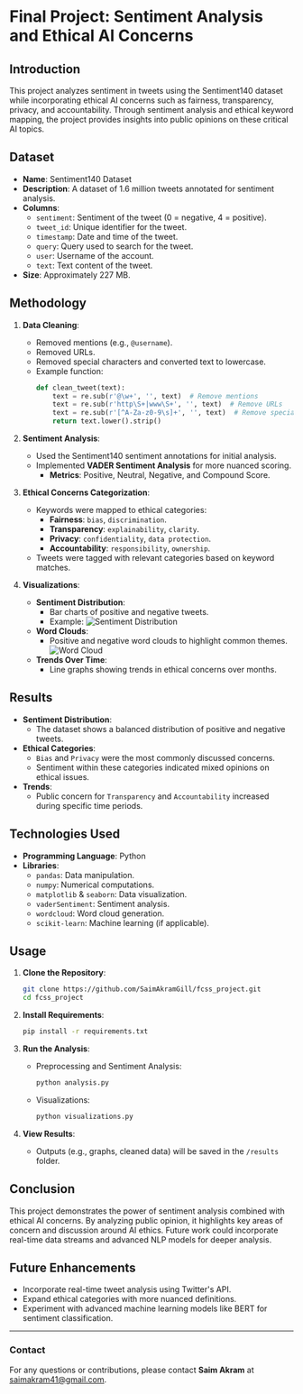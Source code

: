 # Final Project: Sentiment Analysis and Ethical AI Concerns

## Introduction
This project analyzes sentiment in tweets using the Sentiment140 dataset while incorporating ethical AI concerns such as fairness, transparency, privacy, and accountability. Through sentiment analysis and ethical keyword mapping, the project provides insights into public opinions on these critical AI topics.

## Dataset
- **Name**: Sentiment140 Dataset
- **Description**: A dataset of 1.6 million tweets annotated for sentiment analysis.
- **Columns**:
  - `sentiment`: Sentiment of the tweet (0 = negative, 4 = positive).
  - `tweet_id`: Unique identifier for the tweet.
  - `timestamp`: Date and time of the tweet.
  - `query`: Query used to search for the tweet.
  - `user`: Username of the account.
  - `text`: Text content of the tweet.
- **Size**: Approximately 227 MB.

## Methodology
1. **Data Cleaning**:
   - Removed mentions (e.g., `@username`).
   - Removed URLs.
   - Removed special characters and converted text to lowercase.
   - Example function:
     ```python
     def clean_tweet(text):
         text = re.sub(r'@\w+', '', text)  # Remove mentions
         text = re.sub(r'http\S+|www\S+', '', text)  # Remove URLs
         text = re.sub(r'[^A-Za-z0-9\s]+', '', text)  # Remove special characters
         return text.lower().strip()
     ```

2. **Sentiment Analysis**:
   - Used the Sentiment140 sentiment annotations for initial analysis.
   - Implemented **VADER Sentiment Analysis** for more nuanced scoring.
     - **Metrics**: Positive, Neutral, Negative, and Compound Score.

3. **Ethical Concerns Categorization**:
   - Keywords were mapped to ethical categories:
     - **Fairness**: `bias`, `discrimination`.
     - **Transparency**: `explainability`, `clarity`.
     - **Privacy**: `confidentiality`, `data protection`.
     - **Accountability**: `responsibility`, `ownership`.
   - Tweets were tagged with relevant categories based on keyword matches.

4. **Visualizations**:
   - **Sentiment Distribution**:
     - Bar charts of positive and negative tweets.
     - Example:
       ![Sentiment Distribution](#)
   - **Word Clouds**:
     - Positive and negative word clouds to highlight common themes.
       ![Word Cloud](#)
   - **Trends Over Time**:
     - Line graphs showing trends in ethical concerns over months.

## Results
- **Sentiment Distribution**:
  - The dataset shows a balanced distribution of positive and negative tweets.
- **Ethical Categories**:
  - `Bias` and `Privacy` were the most commonly discussed concerns.
  - Sentiment within these categories indicated mixed opinions on ethical issues.
- **Trends**:
  - Public concern for `Transparency` and `Accountability` increased during specific time periods.

## Technologies Used
- **Programming Language**: Python
- **Libraries**:
  - `pandas`: Data manipulation.
  - `numpy`: Numerical computations.
  - `matplotlib` & `seaborn`: Data visualization.
  - `vaderSentiment`: Sentiment analysis.
  - `wordcloud`: Word cloud generation.
  - `scikit-learn`: Machine learning (if applicable).

## Usage
1. **Clone the Repository**:
   ```bash
   git clone https://github.com/SaimAkramGill/fcss_project.git
   cd fcss_project
   ```

2. **Install Requirements**:
   ```bash
   pip install -r requirements.txt
   ```

3. **Run the Analysis**:
   - Preprocessing and Sentiment Analysis:
     ```bash
     python analysis.py
     ```
   - Visualizations:
     ```bash
     python visualizations.py
     ```

4. **View Results**:
   - Outputs (e.g., graphs, cleaned data) will be saved in the `/results` folder.

## Conclusion
This project demonstrates the power of sentiment analysis combined with ethical AI concerns. By analyzing public opinion, it highlights key areas of concern and discussion around AI ethics. Future work could incorporate real-time data streams and advanced NLP models for deeper analysis.

## Future Enhancements
- Incorporate real-time tweet analysis using Twitter's API.
- Expand ethical categories with more nuanced definitions.
- Experiment with advanced machine learning models like BERT for sentiment classification.

---

### Contact
For any questions or contributions, please contact **Saim Akram** at saimakram41@gmail.com.
